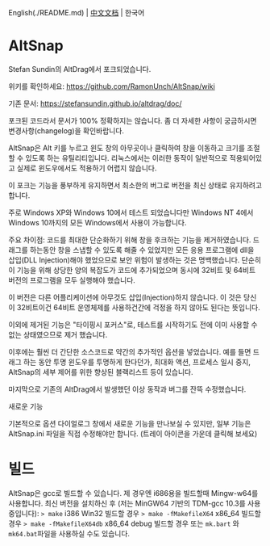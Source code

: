English(./README.md) | [中文文档](./README_zh-CN.md) | 한국어
# AltSnap
Stefan Sundin의 AltDrag에서 포크되었습니다.

위키를 확인하세요: https://github.com/RamonUnch/AltSnap/wiki

기존 문서: https://stefansundin.github.io/altdrag/doc/

포크된 코드라서 문서가 100% 정확하지는 않습니다.
좀 더 자세한 사항이 궁금하시면 변경사항(changelog)을 확인바랍니다.

AltSnap은 Alt 키를 누르고 윈도 창의 아무곳이나 클릭하여 창을 이동하고 크기를 조절할 수 있도록 하는 유틸리티입니다.
리눅스에서는 이러한 동작이 일반적으로 적용되어있고 실제로 윈도우에서도 적용하기 어렵지 않습니다.

이 포크는 기능을 풍부하게 유지하면서 최소한의 버그로 버전을 최신 상태로 유지하려고 합니다.

주로 Windows XP와 Windows 10에서 테스트 되었습니다만 Windows NT 4에서 Windows 10까지의 모든 Windows에서 사용이 가능합니다.

주요 차이점:
코드를 최대한 단순화하기 위해 창을 후크하는 기능을 제거하였습니다. 드래그를 하는동안 창을 스냅할 수 있도록 해줄 수 있었지만 모든 응용 프로그램에 dll을 삽입(DLL Injection)해야 했었으므로 보안 위험이 발생하는 것은 명백했습니다. 단순히 이 기능을 위해 상당한 양의 복잡도가 코드에 추가되었으며 동시에 32비트 및 64비트 버전의 프로그램을 모두 실행해야 했습니다.

이 버전은 다른 어플리케이션에 아무것도 삽입(Injection)하지 않습니다. 이 것은 당신이 32비트이건 64비트 운영체제를 사용하건간에 걱정을 하지 않아도 된다는 뜻입니다.

이외에 제거된 기능은 "타이핑시 포커스"로, 테스트를 시작하기도 전에 이미 사용할 수 없는 상태였으므로 제거 했습니다.

이후에는 훨씬 더 간단한 소스코드로 약간의 추가적인 옵션을 넣었습니다. 예를 들면 드래그 하는 동안 투명 윈도우를 투명하게 한다던가, 최대화 액션, 프로세스 일시 중지, AltSnap의 세부 제어를 위한 향상된 블랙리스트 등이 있습니다. 

마지막으로 기존의 AltDrag에서 발생했던 이상 동작과 버그를 잔뜩 수정했습니다.

새로운 기능

기본적으로 옵션 다이얼로그 창에서 새로운 기능을 만나보실 수 있지만, 일부 기능은 AltSnap.ini 파일을 직접 수정해야만 합니다. (트레이 아이콘을 가운데 클릭해 보세요)

# 빌드
AltSnap은 gcc로 빌드할 수 있습니다. 제 경우엔 i686용을 빌드할때  Mingw-w64를 사용합니다.
최신 버전을 설치하신 후 (저는 MinGW64 기반의 TDM-gcc 10.3를 사용중입니다):
`> make` i386 Win32 빌드할 경우
`> make -fMakefileX64` x86_64 빌드할 경우
`> make -fMakefileX64db` x86_64 debug 빌드할 경우
또는 `mk.bart` 와 `mk64.bat`파일을 사용하실 수도 있습니다.

